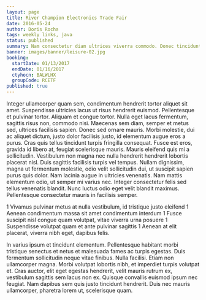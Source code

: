 ```yaml
---
layout: page
title: River Champion Electronics Trade Fair
date: 2016-05-24
author: Doris Rocha
tags: weekly links, java
status: published
summary: Nam consectetur diam ultrices viverra commodo. Donec tincidunt.
banner: images/banner/leisure-02.jpg
booking:
  startDate: 01/13/2017
  endDate: 01/16/2017
  ctyhocn: BALWLHX
  groupCode: RCETF
published: true
---
```

Integer ullamcorper quam sem, condimentum hendrerit tortor aliquet sit amet. Suspendisse ultricies lacus ut risus hendrerit euismod. Pellentesque et pulvinar tortor. Aliquam et congue tortor. Nulla eget lacus fermentum, sagittis risus non, commodo nisi. Maecenas sem diam, semper et metus sed, ultrices facilisis sapien. Donec sed ornare mauris. Morbi molestie, dui ac aliquet dictum, justo dolor facilisis justo, id elementum augue eros a purus. Cras quis tellus tincidunt turpis fringilla consequat.
Fusce est eros, gravida id libero at, feugiat scelerisque mauris. Mauris eleifend quis mi a sollicitudin. Vestibulum non magna nec nulla hendrerit hendrerit lobortis placerat nisl. Duis sagittis facilisis turpis vel tempus. Nullam dignissim, magna ut fermentum molestie, odio velit sollicitudin dui, ut suscipit sapien purus quis dolor. Nam lacinia augue in ultricies venenatis. Nam mattis elementum odio, ut semper mi varius nec. Integer consectetur felis sed tellus venenatis blandit. Nunc luctus odio eget velit blandit maximus. Pellentesque consectetur mauris in facilisis semper.

1 Vivamus pulvinar metus at nulla vestibulum, id tristique justo eleifend
1 Aenean condimentum massa sit amet condimentum interdum
1 Fusce suscipit nisl congue quam volutpat, vitae viverra urna posuere
1 Suspendisse volutpat quam et ante pulvinar sagittis
1 Aenean at elit placerat, viverra nibh eget, dapibus felis.

In varius ipsum et tincidunt elementum. Pellentesque habitant morbi tristique senectus et netus et malesuada fames ac turpis egestas. Duis fermentum sollicitudin neque vitae finibus. Nulla facilisi. Etiam non ullamcorper magna. Morbi volutpat lobortis nibh, et imperdiet turpis volutpat et. Cras auctor, elit eget egestas hendrerit, velit mauris rutrum ex, vestibulum sagittis sem lacus non ex. Quisque convallis euismod ipsum nec feugiat. Nam dapibus sem quis justo tincidunt hendrerit. Duis nec mauris ullamcorper, pharetra lorem ut, scelerisque quam.
